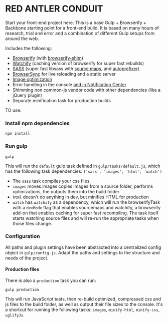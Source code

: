 RED ANTLER CONDUIT
==================

Start your front-end project here. This is a base Gulp + Browserify + Backbone starting point for a front-end build. It is based on many hours of research, trial and error and a combination of different Gulp setups from around the web. 

Includes the following:

- [Browserify](http://browserify.org/) (with [browserify-shim](https://github.com/thlorenz/browserify-shim))
- [Watchify](https://github.com/substack/watchify) (caching version of browserify for super fast rebuilds)
- [SASS](http://sass-lang.com/) (super fast libsass with [source maps](https://github.com/sindresorhus/gulp-ruby-sass#sourcemap), and [autoprefixer](https://github.com/sindresorhus/gulp-autoprefixer))
- [BrowserSync](http://browsersync.io) for live reloading and a static server
- [Image optimization](https://www.npmjs.com/package/gulp-imagemin)
- Error handling in the console [and in Notification Center](https://github.com/mikaelbr/gulp-notify)
- Shimming non common-js vendor code with other dependencies (like a jQuery plugin)
- Separate minification task for production builds


TO use:

### Install npm dependencies
```
npm install
```


### Run gulp
```
gulp
```

This will run the `default` gulp task defined in `gulp/tasks/default.js`, which has the following task dependencies: `['sass', 'images', 'html', 'watch']`
- The `sass` task compiles your css files.
- `images` moves images copies images from a source folder, performs optimizations, the outputs them into the build folder
- `html` doesn't do anything in dev, but minifies HTML for production
- `watch` has `watchify` as a dependency, which will run the browserifyTask with a `devMode` flag that enables sourcemaps and watchify, a browserify add-on that enables caching for super fast recompiling. The task itself starts watching source files and will re-run the appropriate tasks when those files change.

### Configuration
All paths and plugin settings have been abstracted into a centralized config object in `gulp/config.js`. Adapt the paths and settings to the structure and needs of the project. 


#### Production files

There is also a `production` task you can run: 
```
gulp production
```
This will run JavaScript tests, then re-build optimized, compressed css and js files to the build folder, as well as output their file sizes to the console. It's a shortcut for running the following tasks: `images`, `minify-html`, `minify-css`, `uglifyJs`.

